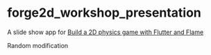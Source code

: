 # forge2d_workshop_presentation

A slide show app for [Build a 2D physics game with Flutter and Flame](https://codelabs.developers.google.com/codelabs/flutter-flame-forge2d#0)

Random modification